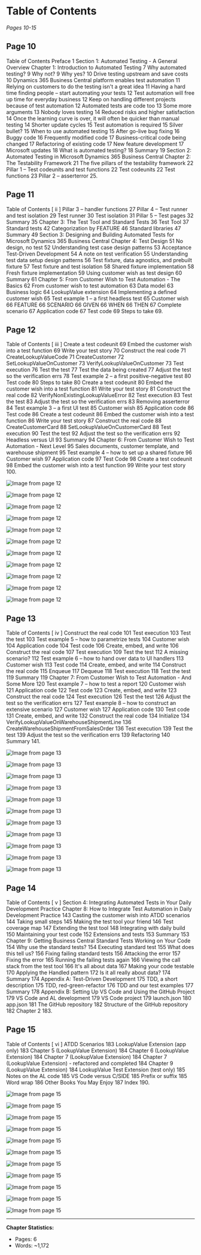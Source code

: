 # Table of Contents

*Pages 10-15*

## Page 10

Table of Contents Preface 1 Section 1: Automated Testing - A General Overview Chapter 1: Introduction to Automated Testing 7 Why automated testing? 9 Why not? 9 Why yes? 10 Drive testing upstream and save costs 10 Dynamics 365 Business Central platform enables test automation 11 Relying on customers to do the testing isn't a great idea 11 Having a hard time finding people – start automating your tests 12 Test automation will free up time for everyday business 12 Keep on handling different projects because of test automation 12 Automated tests are code too 13 Some more arguments 13 Nobody loves testing 14 Reduced risks and higher satisfaction 14 Once the learning curve is over, it will often be quicker than manual testing 14 Shorter update cycles 15 Test automation is required 15 Silver bullet? 15 When to use automated testing 15 After go-live bug fixing 16 Buggy code 16 Frequently modified code 17 Business-critical code being changed 17 Refactoring of existing code 17 New feature development 17 Microsoft updates 18 What is automated testing? 18 Summary 19 Section 2: Automated Testing in Microsoft Dynamics 365 Business Central Chapter 2: The Testability Framework 21 The five pillars of the testability framework 22 Pillar 1 – Test codeunits and test functions 22 Test codeunits 22 Test functions 23 Pillar 2 – asserterror 25.

## Page 11

Table of Contents [ ii ] Pillar 3 – handler functions 27 Pillar 4 – Test runner and test isolation 29 Test runner 30 Test isolation 31 Pillar 5 – Test pages 32 Summary 35 Chapter 3: The Test Tool and Standard Tests 36 Test Tool 37 Standard tests 42 Categorization by FEATURE 46 Standard libraries 47 Summary 49 Section 3: Designing and Building Automated Tests for Microsoft Dynamics 365 Business Central Chapter 4: Test Design 51 No design, no test 52 Understanding test case design patterns 53 Acceptance Test-Driven Development 54 A note on test verification 55 Understanding test data setup design patterns 56 Test fixture, data agnostics, and prebuilt fixture 57 Test fixture and test isolation 58 Shared fixture implementation 58 Fresh fixture implementation 59 Using customer wish as test design 60 Summary 61 Chapter 5: From Customer Wish to Test Automation - The Basics 62 From customer wish to test automation 63 Data model 63 Business logic 64 LookupValue extension 64 Implementing a defined customer wish 65 Test example 1 – a first headless test 65 Customer wish 66 FEATURE 66 SCENARIO 66 GIVEN 66 WHEN 66 THEN 67 Complete scenario 67 Application code 67 Test code 69 Steps to take 69.

## Page 12

Table of Contents [ iii ] Create a test codeunit 69 Embed the customer wish into a test function 69 Write your test story 70 Construct the real code 71 CreateLookupValueCode 71 CreateCustomer 72 SetLookupValueOnCustomer 73 VerifyLookupValueOnCustomer 73 Test execution 76 Test the test 77 Test the data being created 77 Adjust the test so the verification errs 78 Test example 2 – a first positive-negative test 80 Test code 80 Steps to take 80 Create a test codeunit 80 Embed the customer wish into a test function 81 Write your test story 81 Construct the real code 82 VerifyNonExistingLookupValueError 82 Test execution 83 Test the test 83 Adjust the test so the verification errs 83 Removing asserterror 84 Test example 3 – a first UI test 85 Customer wish 85 Application code 86 Test code 86 Create a test codeunit 86 Embed the customer wish into a test function 86 Write your test story 87 Construct the real code 88 CreateCustomerCard 88 SetLookupValueOnCustomerCard 88 Test execution 90 Test the test 92 Adjust the test so the verification errs 92 Headless versus UI 93 Summary 94 Chapter 6: From Customer Wish to Test Automation - Next Level 95 Sales documents, customer template, and warehouse shipment 95 Test example 4 – how to set up a shared fixture 96 Customer wish 97 Application code 97 Test Code 98 Create a test codeunit 98 Embed the customer wish into a test function 99 Write your test story 100.

![Image from page 12](../images/page_12_img_3.png)

![Image from page 12](../images/page_12_img_5.png)

![Image from page 12](../images/page_12_img_7.png)

![Image from page 12](../images/page_12_img_9.png)

![Image from page 12](../images/page_12_img_18.png)

![Image from page 12](../images/page_12_img_19.png)

![Image from page 12](../images/page_12_img_21.png)

![Image from page 12](../images/page_12_img_22.png)

![Image from page 12](../images/page_12_img_54.png)

![Image from page 12](../images/page_12_img_63.png)

![Image from page 12](../images/page_12_img_67.png)

## Page 13

Table of Contents [ iv ] Construct the real code 101 Test execution 103 Test the test 103 Test example 5 – how to parametrize tests 104 Customer wish 104 Application code 104 Test code 106 Create, embed, and write 106 Construct the real code 107 Test execution 109 Test the test 112 A missing scenario? 112 Test example 6 – how to hand over data to UI handlers 113 Customer wish 113 Test code 114 Create, embed, and write 114 Construct the real code 115 Enqueue 117 Dequeue 118 Test execution 118 Test the test 119 Summary 119 Chapter 7: From Customer Wish to Test Automation - And Some More 120 Test example 7 – how to test a report 120 Customer wish 121 Application code 122 Test code 123 Create, embed, and write 123 Construct the real code 124 Test execution 126 Test the test 126 Adjust the test so the verification errs 127 Test example 8 – how to construct an extensive scenario 127 Customer wish 127 Application code 130 Test code 131 Create, embed, and write 132 Construct the real code 134 Initialize 134 VerifyLookupValueOnWarehouseShipmentLine 136 CreateWarehouseShipmentFromSalesOrder 136 Test execution 139 Test the test 139 Adjust the test so the verification errs 139 Refactoring 140 Summary 141.

![Image from page 13](../images/page_13_img_3.png)

![Image from page 13](../images/page_13_img_5.png)

![Image from page 13](../images/page_13_img_7.png)

![Image from page 13](../images/page_13_img_9.png)

![Image from page 13](../images/page_13_img_18.png)

![Image from page 13](../images/page_13_img_19.png)

![Image from page 13](../images/page_13_img_21.png)

![Image from page 13](../images/page_13_img_22.png)

![Image from page 13](../images/page_13_img_54.png)

![Image from page 13](../images/page_13_img_63.png)

![Image from page 13](../images/page_13_img_67.png)

## Page 14

Table of Contents [ v ] Section 4: Integrating Automated Tests in Your Daily Development Practice Chapter 8: How to Integrate Test Automation in Daily Development Practice 143 Casting the customer wish into ATDD scenarios 144 Taking small steps 145 Making the test tool your friend 146 Test coverage map 147 Extending the test tool 148 Integrating with daily build 150 Maintaining your test code 152 Extensions and tests 153 Summary 153 Chapter 9: Getting Business Central Standard Tests Working on Your Code 154 Why use the standard tests? 154 Executing standard test 155 What does this tell us? 156 Fixing failing standard tests 156 Attacking the error 157 Fixing the error 165 Running the failing tests again 166 Viewing the call stack from the test tool 166 It's all about data 167 Making your code testable 170 Applying the Handled pattern 172 Is it all really about data? 174 Summary 174 Appendix A: Test-Driven Development 175 TDD, a short description 175 TDD, red-green-refactor 176 TDD and our test examples 177 Summary 178 Appendix B: Setting Up VS Code and Using the GitHub Project 179 VS Code and AL development 179 VS Code project 179 launch.json 180 app.json 181 The GitHub repository 182 Structure of the GitHub repository 182 Chapter 2 183.

## Page 15

Table of Contents [ vi ] ATDD Scenarios 183 LookupValue Extension (app only) 183 Chapter 5 (LookupValue Extension) 184 Chapter 6 (LookupValue Extension) 184 Chapter 7 (LookupValue Extension) 184 Chapter 7 (LookupValue Extension) - refactored and completed 184 Chapter 9 (LookupValue Extension) 184 LookupValue Test Extension (test only) 185 Notes on the AL code 185 VS Code versus C/SIDE 185 Prefix or suffix 185 Word wrap 186 Other Books You May Enjoy 187 Index 190.

![Image from page 15](../images/page_15_img_3.png)

![Image from page 15](../images/page_15_img_5.png)

![Image from page 15](../images/page_15_img_7.png)

![Image from page 15](../images/page_15_img_9.png)

![Image from page 15](../images/page_15_img_18.png)

![Image from page 15](../images/page_15_img_19.png)

![Image from page 15](../images/page_15_img_21.png)

![Image from page 15](../images/page_15_img_22.png)

![Image from page 15](../images/page_15_img_54.png)

![Image from page 15](../images/page_15_img_63.png)

![Image from page 15](../images/page_15_img_67.png)

---

**Chapter Statistics:**
- Pages: 6
- Words: ~1,172
